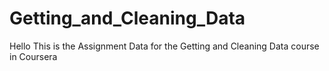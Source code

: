 # Getting_and_Cleaning_Data
Hello This is the Assignment Data for the Getting and Cleaning Data course in Coursera

